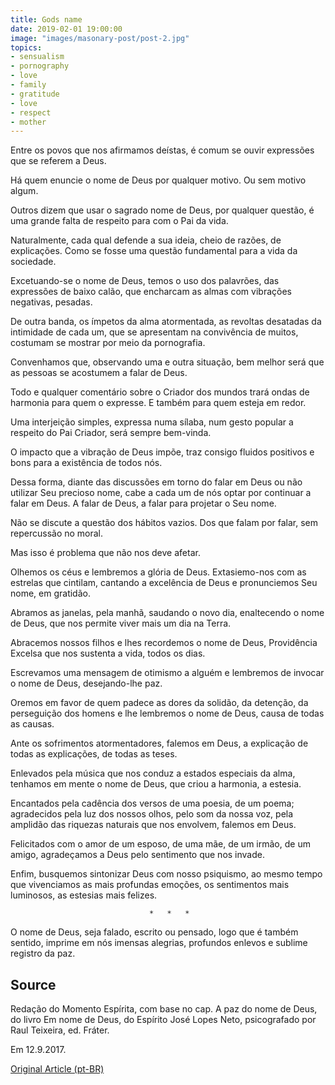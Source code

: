 ```yaml
---
title: Gods name
date: 2019-02-01 19:00:00
image: "images/masonary-post/post-2.jpg"
topics: 
- sensualism
- pornography
- love
- family
- gratitude
- love
- respect
- mother
---
```


Entre os povos que nos afirmamos deístas, é comum se ouvir expressões que se
referem a Deus.

Há quem enuncie o nome de Deus por qualquer motivo. Ou sem motivo algum.

Outros dizem que usar o sagrado nome de Deus, por qualquer questão, é uma
grande falta de respeito para com o Pai da vida.

Naturalmente, cada qual defende a sua ideia, cheio de razões, de explicações.
Como se fosse uma questão fundamental para a vida da sociedade.

Excetuando-se o nome de Deus, temos o uso dos palavrões, das expressões de
baixo calão, que encharcam as almas com vibrações negativas, pesadas.

De outra banda, os ímpetos da alma atormentada, as revoltas desatadas da
intimidade de cada um, que se apresentam na convivência de muitos, costumam se
mostrar por meio da 
pornografia.

Convenhamos que, observando uma e outra situação, bem melhor será que as
pessoas se acostumem a falar de Deus.

Todo e qualquer comentário sobre o Criador dos mundos trará ondas de harmonia
para quem o expresse. E também para quem esteja em redor.

Uma interjeição simples, expressa numa sílaba, num gesto popular a respeito do
Pai Criador, será sempre bem-vinda.

O impacto que a vibração de Deus impõe, traz consigo fluidos positivos e bons
para a existência de todos nós.

Dessa forma, diante das discussões em torno do falar em Deus ou não utilizar
Seu precioso nome, cabe a cada um de nós optar por continuar a falar em Deus. A
falar de Deus, a falar para projetar o Seu nome.

Não se discute a questão dos hábitos vazios. Dos que falam por falar, sem
repercussão no moral.

Mas isso é problema que não nos deve afetar.

Olhemos os céus e lembremos a glória de Deus. Extasiemo-nos com as estrelas que
cintilam, cantando a excelência de Deus e pronunciemos Seu nome, em gratidão.

Abramos as janelas, pela manhã, saudando o novo dia, enaltecendo o nome de
Deus, que nos permite viver mais um dia na Terra.

Abracemos nossos filhos e lhes recordemos o nome de Deus, Providência Excelsa
que nos sustenta a vida, todos os dias.

Escrevamos uma mensagem de otimismo a alguém e lembremos de invocar o nome de
Deus, desejando-lhe paz.

Oremos em favor de quem padece as dores da solidão, da detenção, da perseguição
dos homens e lhe lembremos o nome de Deus, causa de todas as causas.

Ante os sofrimentos atormentadores, falemos em Deus, a explicação de todas as
explicações, de todas as teses.

Enlevados pela música que nos conduz a estados especiais da alma, tenhamos em
mente o nome de Deus, que criou a harmonia, a estesia.

Encantados pela cadência dos versos de uma poesia, de um poema; agradecidos
pela luz dos nossos olhos, pelo som da nossa voz, pela amplidão das riquezas
naturais que nos envolvem, falemos em Deus.

Felicitados com o amor de um esposo, de uma mãe, de um irmão, de um amigo,
agradeçamos a Deus pelo sentimento que nos invade.

Enfim, busquemos sintonizar Deus com nosso psiquismo, ao mesmo tempo que
vivenciamos as mais profundas emoções, os sentimentos mais luminosos, as
estesias mais felizes.

                                   *   *   *

O nome de Deus, seja falado, escrito ou pensado, logo que é também sentido,
imprime em nós imensas alegrias, profundos enlevos e sublime registro da paz.

## Source
Redação do Momento Espírita, com base no cap.
A paz do nome de Deus, do livro Em nome de Deus, do
Espírito José Lopes Neto, psicografado por Raul Teixeira,
ed. Fráter.

Em 12.9.2017.

[Original Article (pt-BR)](http://momento.com.br/pt/ler_texto.php?id=5210)
